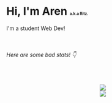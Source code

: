 # Hi, I'm Aren <font size=1>a.k.a Ritz.</font>

I'm a student Web Dev!


</br>

###### Here are some bad stats! 👇
  </br>
<p align="center">
    <img src="https://github-readme-stats.vercel.app/api/top-langs/?username=ArenRitz&theme=radical&layout=compact">
    <br>
    <img src="https://github-readme-stats.vercel.app/api?username=ArenRitz&count_private=true&show_icons=true&theme=radical">
</p>
